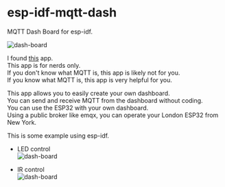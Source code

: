 # esp-idf-mqtt-dash
MQTT Dash Board for esp-idf.

![dash-board](https://user-images.githubusercontent.com/6020549/187803599-eaec0273-0679-4507-bcbd-843a3fbce3f7.jpg)


I found [this](https://play.google.com/store/apps/details?id=net.routix.mqttdash&gl=US) app.   
This app is for nerds only.   
If you don't know what MQTT is, this app is likely not for you.   
If you know what MQTT is, this app is very helpful for you.   

This app allows you to easily create your own dashboard.   
You can send and receive MQTT from the dashboard without coding.   
You can use the ESP32 with your own dashboard.   
Using a public broker like emqx, you can operate your London ESP32 from New York.   

This is some example using esp-idf.   

- LED control   
![dash-board](https://user-images.githubusercontent.com/6020549/187845625-95095694-a6fa-481c-a614-6bef53319cd2.jpg)

- IR control   
![dash-board](https://user-images.githubusercontent.com/6020549/188301626-243ecf9d-23b8-462a-95ae-ec3e50309dbc.jpg)
